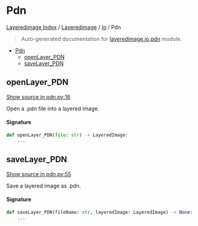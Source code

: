 # Pdn

[Layeredimage Index](../../README.md#layeredimage-index) /
[Layeredimage](../index.md#layeredimage) /
[Io](./index.md#io) /
Pdn

> Auto-generated documentation for [layeredimage.io.pdn](../../../../layeredimage/io/pdn.py) module.

- [Pdn](#pdn)
  - [openLayer_PDN](#openlayer_pdn)
  - [saveLayer_PDN](#savelayer_pdn)

## openLayer_PDN

[Show source in pdn.py:16](../../../../layeredimage/io/pdn.py#L16)

Open a .pdn file into a layered image.

#### Signature

```python
def openLayer_PDN(file: str) -> LayeredImage:
    ...
```



## saveLayer_PDN

[Show source in pdn.py:55](../../../../layeredimage/io/pdn.py#L55)

Save a layered image as .pdn.

#### Signature

```python
def saveLayer_PDN(fileName: str, layeredImage: LayeredImage) -> None:
    ...
```